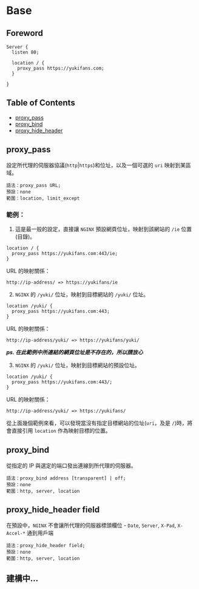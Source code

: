 # Base

## Foreword

```
Server {
  listen 80;
  
  location / {
    proxy_pass https://yukifans.com;
  }
  
}
```

## Table of Contents
- [proxy_pass](#proxy_pass)
- [proxy_bind](#proxy_bind)
- [proxy_hide_header](#proxy_hide_header)

## proxy_pass
設定所代理的伺服器協議(`http`|`https`)和位址，以及一個可選的 `uri` 映射到某區域。

```nginx
語法：proxy_pass URL;
預設：none
範圍：location, limit_except
```
### 範例：
1. 這是最一般的設定，直接讓 `NGINX` 預設網頁位址，映射到該網站的 `/ie` 位置(目錄)。
```nginx 
location / {
  proxy_pass https://yukifans.com:443/ie;
}
```

URL 的映射關係：
```
http://ip-address/ => https://yukifans/ie
```

2. `NGINX` 的 `/yuki/` 位址，映射到目標網站的 `/yuki/` 位址。
```nginx
location /yuki/ {
  proxy_pass https://yukifans.com:443;
}
```

URL 的映射關係：
```
http://ip-address/yuki/ => https://yukifans/yuki/
```
***ps. 在此範例中所連結的網頁位址是不存在的，所以請放心***

3. `NGINX` 的 `/yuki/` 位址，映射到目標網站的預設位址。
```nginx
location /yuki/ {
  proxy_pass https://yukifans.com:443/;
}
```

URL 的映射關係：
```
http://ip-address/yuki/ => https://yukifans/
```

從上面幾個範例來看，可以發現當沒有指定目標網站的位址(`uri`，及是 `/`)時，將會直接引用 `location` 作為映射目標的位置。

## proxy_bind
從指定的 IP 與選定的端口發出連線到所代理的伺服器。

```nginx
語法：proxy_bind address [transparent] | off;
預設：none
範圍：http, server, location
```

## proxy_hide_header field
在預設中，`NGINX` 不會讓所代理的伺服器標頭欄位 - `Date`, `Server`, `X-Pad`, `X-Accel-*` 通到用戶端
```nginx
語法：proxy_hide_header field;
預設：none
範圍：http, server, location
```

## 建構中...
